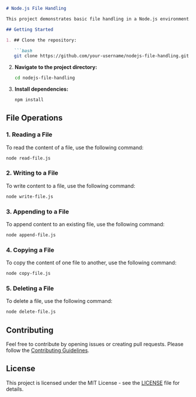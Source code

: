 ```markdown
# Node.js File Handling

This project demonstrates basic file handling in a Node.js environment. It covers various file operations such as reading, writing, and manipulating files.

## Getting Started

1. ## Clone the repository:

   ```bash
   git clone https://github.com/your-username/nodejs-file-handling.git
   ```

2. **Navigate to the project directory:**

   ```bash
   cd nodejs-file-handling
   ```

3. **Install dependencies:**

   ```bash
   npm install
   ```

## File Operations

### 1. Reading a File

To read the content of a file, use the following command:

```bash
node read-file.js
```

### 2. Writing to a File

To write content to a file, use the following command:

```bash
node write-file.js
```

### 3. Appending to a File

To append content to an existing file, use the following command:

```bash
node append-file.js
```

### 4. Copying a File

To copy the content of one file to another, use the following command:

```bash
node copy-file.js
```

### 5. Deleting a File

To delete a file, use the following command:

```bash
node delete-file.js
```

## Contributing

Feel free to contribute by opening issues or creating pull requests. Please follow the [Contributing Guidelines](CONTRIBUTING.md).

## License

This project is licensed under the MIT License - see the [LICENSE](LICENSE) file for details.
```
